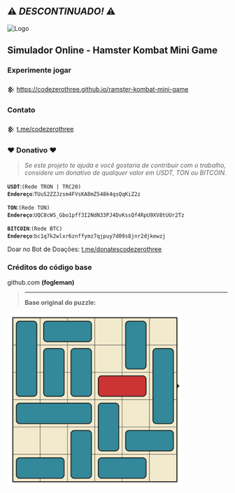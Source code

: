## ⚠️ <i>DESCONTINUADO!</i> ⚠️
![Logo](https://img.shields.io/badge/status-removido-red)

## Simulador Online - Hamster Kombat Mini Game
  
### Experimente jogar
𒆜 https://codezerothree.github.io/ramster-kombat-mini-game

### Contato

𒆜 <a href="https://t.me/codezerothree_bot?start=view_github">t.me/codezerothree</a>

### ♥ Donativo ♥

> <i>Se este projeto te ajuda e você gostaria de contribuir com o trabalho, considere um donativo de qualquer valor em USDT, TON ou BITCOIN.</i>

<code><b>USDT</b></code>:<code>(Rede TRON | TRC20)</code>
<br><code><b>Endereço</b></code>:<code>TUuS2ZZJzsm4FVsKA8mZ548k4qsQqKiZ2z</code>

<code><b>TON</b></code>:<code>(Rede TON)</code>
<br><code><b>Endereço</b></code>:<code>UQC8cWS_Gbo1pff3I2NdN33PJ4DvKssQf4RpU9XV8tUUr2Tz</code>

<code><b>BITCOIN</b></code>:<code>(Rede BTC)</code>
<br><code><b>Endereço</b></code>:<code>bc1q7k2wlxr6znffymz7qjpuy7d09s8jnr2djkewzj</code>

Doar no Bot de Doações: <a href="https://t.me/donatescodezerothree_bot?start=doacao_github">t.me/donatescodezerothree</a>

### Créditos do código base
github.com <b>(fogleman)<b/>
> <hr>
> Base original do puzzle:
[<img src="base.gif" width="400">](https://wsinc-git.github.io/ramster-kombat-mini-game/index.html)
